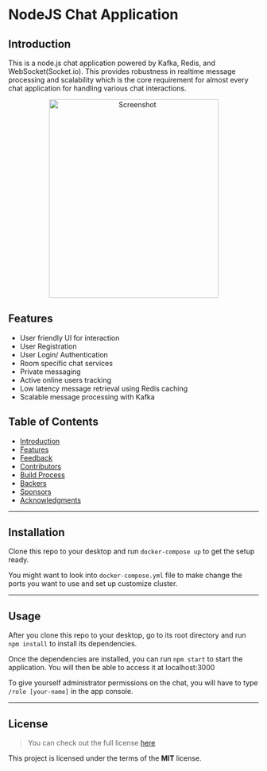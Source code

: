 NodeJS Chat Application
============

## Introduction
This is a node.js chat application powered by Kafka, Redis, and WebSocket(Socket.io). This provides robustness in realtime message processing and scalability which is the core requirement for almost every chat application for handling various chat interactions.
<p align="center">
  <a href="https://postimg.cc/XXrjccfC">
    <img src="https://i.postimg.cc/NG4KtdLp/Screenshot-2024-03-03-at-10-03-43-PM-100.png" width="341" height="400" alt="Screenshot">
  </a>
</p>


## Features
- User friendly UI for interaction
- User Registration
- User Login/ Authentication
- Room specific chat services
- Private messaging
- Active online users tracking
- Low latency message retrieval using Redis caching
- Scalable message processing with Kafka

## Table of Contents

- [Introduction](#introduction)
- [Features](#features)
- [Feedback](#feedback)
- [Contributors](#contributors)
- [Build Process](#build-process)
- [Backers](#backers-)
- [Sponsors](#sponsors-)
- [Acknowledgments](#acknowledgments)


---

## Installation
Clone this repo to your desktop and run `docker-compose up` to get the setup ready.

You might want to look into `docker-compose.yml` file to make change the ports you want to use and set up customize cluster.

---

## Usage
After you clone this repo to your desktop, go to its root directory and run `npm install` to install its dependencies.

Once the dependencies are installed, you can run  `npm start` to start the application. You will then be able to access it at localhost:3000

To give yourself administrator permissions on the chat, you will have to type `/role [your-name]` in the app console.

---

## License
>You can check out the full license [here](https://github.com/IgorAntun/node-chat/blob/master/LICENSE)

This project is licensed under the terms of the **MIT** license.
